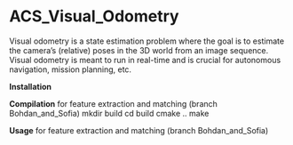# ACS_Visual_Odometry

Visual odometry is a state estimation problem where the goal is to estimate the camera’s (relative) poses  in the 3D world from an image sequence. Visual odometry is meant to run in real-time and is crucial for autonomous navigation, mission planning, etc.


**Installation**

**Compilation**
for feature extraction and matching (branch Bohdan_and_Sofia)
mkdir build
cd build
cmake ..
make

**Usage**
for feature extraction and matching (branch Bohdan_and_Sofia)
